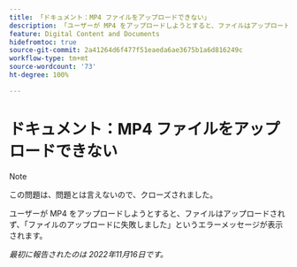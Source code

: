 ```yaml
---
title: 「ドキュメント：MP4 ファイルをアップロードできない」
description: 「ユーザーが MP4 をアップロードしようとすると、ファイルはアップロードされず、「ファイルのアップロードに失敗しました」というエラーメッセージが表示されます。」
feature: Digital Content and Documents
hidefromtoc: true
source-git-commit: 2a41264d6f477f51eaeda6ae3675b1a6d816249c
workflow-type: tm+mt
source-wordcount: '73'
ht-degree: 100%

---
```



# ドキュメント：MP4 ファイルをアップロードできない

>[!NOTE]
>
>この問題は、問題とは言えないので、クローズされました。

ユーザーが MP4 をアップロードしようとすると、ファイルはアップロードされず、「ファイルのアップロードに失敗しました」というエラーメッセージが表示されます。

_最初に報告されたのは 2022年11月16日です。_

